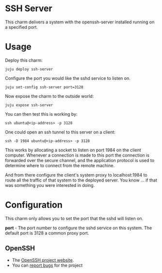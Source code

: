 # SSH Server

This charm delivers a system with the openssh-server installed running on a 
specified port.

# Usage

Deploy this charm:  

```
juju deploy ssh-server
```

Configure the port you would like the sshd service to listen on.

```
juju set-config ssh-server port=3128
```

Now expose the charm to the outside world:

```
juju expose ssh-server
```

You can then test this is working by:  

```
ssh ubuntu@<ip-address> -p 3128
```

One could open an ssh tunnel to this server on a client:

```
ssh -D 1984 ubuntu@<ip-address> -p 3128
```

This works by allocating a socket to listen on port 1984 on the client computer.
Whenever a connection is made to this port the connection is forwarded over the
secure channel, and the application protocol is used to determine where to 
connect from the remote machine.

And from there configure the client's system proxy to localhost:1984 to route
all the traffic of that system to the deployed server. You know ... if that was
something you were interested in doing.

# Configuration

This charm only allows you to set the port that the sshd will listen on.

**port** - The port number to configure the sshd service on this system. The 
default port is 3128 a common proxy port.


## OpenSSH

  - The [OpenSSH project website](http://www.openssh.com/).
  - You can [report bugs](http://www.openssh.com/report.html) for the project
